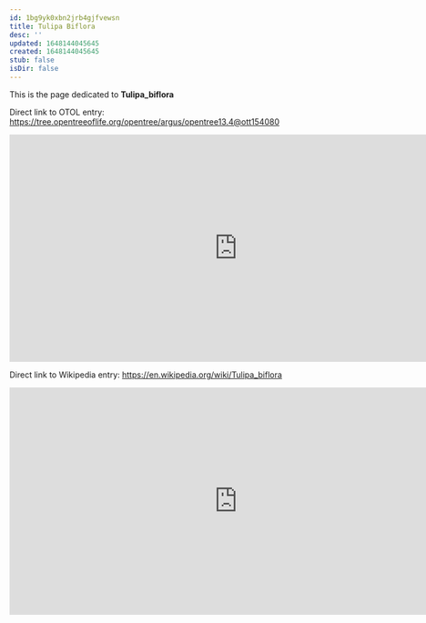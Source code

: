 ```yaml
---
id: 1bg9yk0xbn2jrb4gjfvewsn
title: Tulipa Biflora
desc: ''
updated: 1648144045645
created: 1648144045645
stub: false
isDir: false
---
```

This is the page dedicated to **Tulipa_biflora**


Direct link to OTOL entry: https://tree.opentreeoflife.org/opentree/argus/opentree13.4@ott154080



<html>
    <body>
    <iframe src="https://tree.opentreeoflife.org/opentree/argus/opentree13.4@ott154080"
    width="800" height="400" frameborder="0" allowfullscreen> </iframe>
    </body>
</html>
    


Direct link to Wikipedia entry: https://en.wikipedia.org/wiki/Tulipa_biflora



<html>
    <body>
    <iframe src="https://en.wikipedia.org/wiki/Tulipa_biflora"
    width="800" height="400" frameborder="0" allowfullscreen> </iframe>
    </body>
</html>
    
